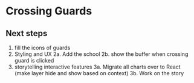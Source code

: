 # Crossing Guards

## Next steps

1. fill the icons of guards
2. Styling and UX
2a. Add the school
2b. show the buffer when crossing guard is clicked
3. storytelling interactive features
3a. Migrate all charts over to React (make layer hide and show based on context)
3b. Work on the story